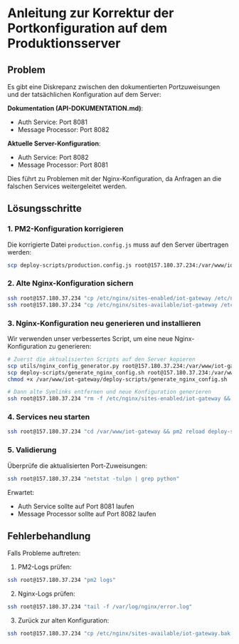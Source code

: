 # Anleitung zur Korrektur der Portkonfiguration auf dem Produktionsserver

## Problem

Es gibt eine Diskrepanz zwischen den dokumentierten Portzuweisungen und der tatsächlichen Konfiguration auf dem Server:

**Dokumentation (API-DOKUMENTATION.md)**:
- Auth Service: Port 8081
- Message Processor: Port 8082

**Aktuelle Server-Konfiguration**:
- Auth Service: Port 8082
- Message Processor: Port 8081

Dies führt zu Problemen mit der Nginx-Konfiguration, da Anfragen an die falschen Services weitergeleitet werden.

## Lösungsschritte

### 1. PM2-Konfiguration korrigieren

Die korrigierte Datei `production.config.js` muss auf den Server übertragen werden:

```bash
scp deploy-scripts/production.config.js root@157.180.37.234:/var/www/iot-gateway/deploy-scripts/
```

### 2. Alte Nginx-Konfiguration sichern

```bash
ssh root@157.180.37.234 "cp /etc/nginx/sites-enabled/iot-gateway /etc/nginx/sites-enabled/iot-gateway.bak"
ssh root@157.180.37.234 "cp /etc/nginx/sites-available/iot-gateway /etc/nginx/sites-available/iot-gateway.bak"
```

### 3. Nginx-Konfiguration neu generieren und installieren

Wir verwenden unser verbessertes Script, um eine neue Nginx-Konfiguration zu generieren:

```bash
# Zuerst die aktualisierten Scripts auf den Server kopieren
scp utils/nginx_config_generator.py root@157.180.37.234:/var/www/iot-gateway/utils/
scp deploy-scripts/generate_nginx_config.sh root@157.180.37.234:/var/www/iot-gateway/deploy-scripts/
chmod +x /var/www/iot-gateway/deploy-scripts/generate_nginx_config.sh

# Dann alte Symlinks entfernen und neue Konfiguration generieren
ssh root@157.180.37.234 "rm -f /etc/nginx/sites-enabled/iot-gateway && cd /var/www/iot-gateway/deploy-scripts && ./generate_nginx_config.sh --server-name 157.180.37.234 --output /etc/nginx/sites-available/iot-gateway --restart"
```

### 4. Services neu starten

```bash
ssh root@157.180.37.234 "cd /var/www/iot-gateway && pm2 reload deploy-scripts/production.config.js"
```

### 5. Validierung

Überprüfe die aktualisierten Port-Zuweisungen:

```bash
ssh root@157.180.37.234 "netstat -tulpn | grep python"
```

Erwartet:
- Auth Service sollte auf Port 8081 laufen
- Message Processor sollte auf Port 8082 laufen

## Fehlerbehandlung

Falls Probleme auftreten:

1. PM2-Logs prüfen:
```bash
ssh root@157.180.37.234 "pm2 logs"
```

2. Nginx-Logs prüfen:
```bash
ssh root@157.180.37.234 "tail -f /var/log/nginx/error.log"
```

3. Zurück zur alten Konfiguration:
```bash
ssh root@157.180.37.234 "cp /etc/nginx/sites-available/iot-gateway.bak /etc/nginx/sites-available/iot-gateway && ln -sf /etc/nginx/sites-available/iot-gateway /etc/nginx/sites-enabled/iot-gateway && systemctl restart nginx" 